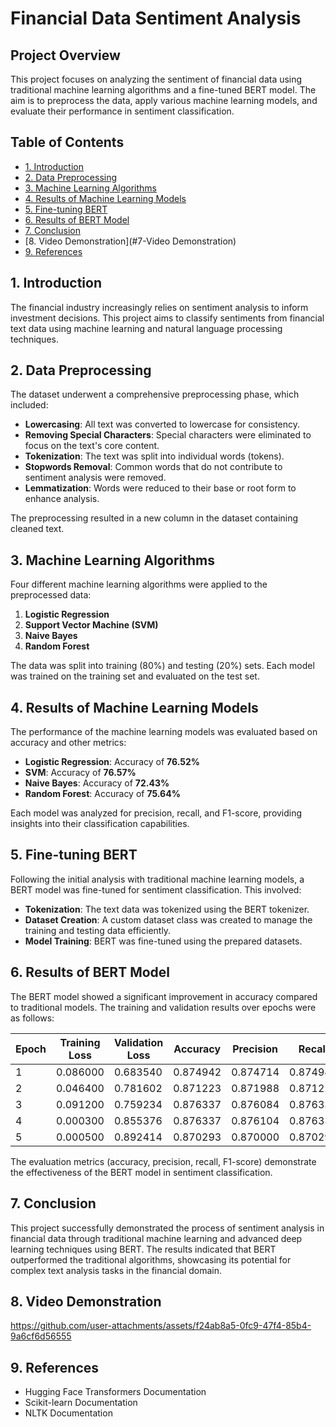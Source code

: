 # Financial Data Sentiment Analysis

## Project Overview
This project focuses on analyzing the sentiment of financial data using traditional machine learning algorithms and a fine-tuned BERT model. The aim is to preprocess the data, apply various machine learning models, and evaluate their performance in sentiment classification.

## Table of Contents
- [1. Introduction](#1-introduction)
- [2. Data Preprocessing](#2-data-preprocessing)
- [3. Machine Learning Algorithms](#3-machine-learning-algorithms)
- [4. Results of Machine Learning Models](#4-results-of-machine-learning-models)
- [5. Fine-tuning BERT](#5-fine-tuning-bert)
- [6. Results of BERT Model](#6-results-of-bert-model)
- [7. Conclusion](#7-conclusion)
- [8. Video Demonstration](#7-Video Demonstration)
- [9. References](#8-references)

## 1. Introduction
The financial industry increasingly relies on sentiment analysis to inform investment decisions. This project aims to classify sentiments from financial text data using machine learning and natural language processing techniques.

## 2. Data Preprocessing
The dataset underwent a comprehensive preprocessing phase, which included:
- **Lowercasing**: All text was converted to lowercase for consistency.
- **Removing Special Characters**: Special characters were eliminated to focus on the text's core content.
- **Tokenization**: The text was split into individual words (tokens).
- **Stopwords Removal**: Common words that do not contribute to sentiment analysis were removed.
- **Lemmatization**: Words were reduced to their base or root form to enhance analysis.

The preprocessing resulted in a new column in the dataset containing cleaned text.

## 3. Machine Learning Algorithms
Four different machine learning algorithms were applied to the preprocessed data:
1. **Logistic Regression**
2. **Support Vector Machine (SVM)**
3. **Naive Bayes**
4. **Random Forest**

The data was split into training (80%) and testing (20%) sets. Each model was trained on the training set and evaluated on the test set.

## 4. Results of Machine Learning Models
The performance of the machine learning models was evaluated based on accuracy and other metrics:
- **Logistic Regression**: Accuracy of **76.52%**
- **SVM**: Accuracy of **76.57%**
- **Naive Bayes**: Accuracy of **72.43%**
- **Random Forest**: Accuracy of **75.64%**

Each model was analyzed for precision, recall, and F1-score, providing insights into their classification capabilities.

## 5. Fine-tuning BERT
Following the initial analysis with traditional machine learning models, a BERT model was fine-tuned for sentiment classification. This involved:
- **Tokenization**: The text data was tokenized using the BERT tokenizer.
- **Dataset Creation**: A custom dataset class was created to manage the training and testing data efficiently.
- **Model Training**: BERT was fine-tuned using the prepared datasets.

## 6. Results of BERT Model
The BERT model showed a significant improvement in accuracy compared to traditional models. The training and validation results over epochs were as follows:

| Epoch | Training Loss | Validation Loss | Accuracy | Precision | Recall  | F1      |
|-------|---------------|------------------|----------|-----------|---------|---------|
| 1     | 0.086000      | 0.683540         | 0.874942 | 0.874714  | 0.874942| 0.874413|
| 2     | 0.046400      | 0.781602         | 0.871223 | 0.871988  | 0.871223| 0.871286|
| 3     | 0.091200      | 0.759234         | 0.876337 | 0.876084  | 0.876337| 0.876183|
| 4     | 0.000300      | 0.855376         | 0.876337 | 0.876104  | 0.876337| 0.876123|
| 5     | 0.000500      | 0.892414         | 0.870293 | 0.870000  | 0.870293| 0.870115|

The evaluation metrics (accuracy, precision, recall, F1-score) demonstrate the effectiveness of the BERT model in sentiment classification.

## 7. Conclusion
This project successfully demonstrated the process of sentiment analysis in financial data through traditional machine learning and advanced deep learning techniques using BERT. The results indicated that BERT outperformed the traditional algorithms, showcasing its potential for complex text analysis tasks in the financial domain.

## 8. Video Demonstration


https://github.com/user-attachments/assets/f24ab8a5-0fc9-47f4-85b4-9a6cf6d56555



## 9. References
- Hugging Face Transformers Documentation
- Scikit-learn Documentation
- NLTK Documentation
